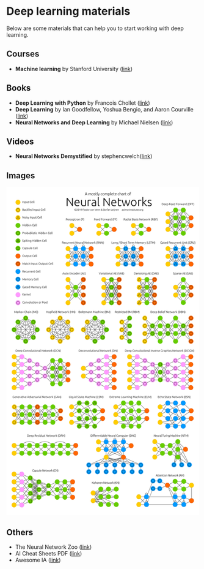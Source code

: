 # Deep learning materials

Below are some materials that can help you to start working with deep learning.

## Courses

- **Machine learning** by Stanford University ([link](https://www.coursera.org/learn/machine-learning/))

## Books

- **Deep Learning with Python** by Francois Chollet ([link](https://www.amazon.com/Deep-Learning-Python-Francois-Chollet/dp/1617294438/))
- **Deep Learning** by Ian Goodfellow, Yoshua Bengio, and Aaron Courville ([link](http://www.deeplearningbook.org/))
- **Neural Networks and Deep Learning** by Michael Nielsen ([link](http://neuralnetworksanddeeplearning.com/))

## Videos

- **Neural Networks Demystified** by stephencwelch([link](https://www.youtube.com/watch?v=bxe2T-V8XRs&list=PLiaHhY2iBX9hdHaRr6b7XevZtgZRa1PoU/))

## Images

![Neural Network Zoo](https://github.com/claudioscheer/claudioscheer.github.io/raw/master/posts/ai/images/NeuralNetworkZoo.png "Neural Network Zoo")

## Others

- The Neural Network Zoo ([link](https://www.asimovinstitute.org/neural-network-zoo/))
- AI Cheat Sheets PDF ([link](http://www.becominghumanai.com/))
- Awesome IA ([link](https://github.com/ChristosChristofidis/awesome-deep-learning/))
